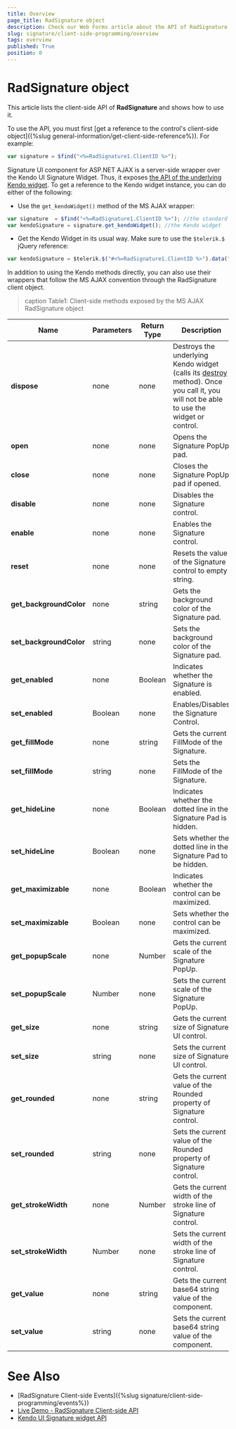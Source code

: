 ```yaml
---
title: Overview
page_title: RadSignature object
description: Check our Web Forms article about the API of RadSignature object.
slug: signature/client-side-programming/overview
tags: overview
published: True
position: 0
---
```



# RadSignature object

This article lists the client-side API of **RadSignature** and shows how to use it.

To use the API, you must first [get a reference to the control's client-side object]({%slug general-information/get-client-side-reference%}). For example:

````JavaScript
var signature = $find("<%=RadSignature1.ClientID %>");
````

Signature UI component for ASP.NET AJAX is a server-side wrapper over the Kendo UI Signature Widget. Thus, it exposes [the API of the underlying Kendo widget](https://docs.telerik.com/kendo-ui/api/javascript/ui/signature). To get a reference to the Kendo widget instance, you can do either of the following:

* Use the `get_kendoWidget()` method of the MS AJAX wrapper:

````JavaScript
var signature  = $find("<%=RadSignature1.ClientID %>"); //the standard script control object
var kendoSignature = signature.get_kendoWidget(); //the Kendo widget
````

* Get the Kendo Widget in its usual way. Make sure to use the `$telerik.$` jQuery reference:

````JavaScript
var kendoSignature = $telerik.$("#<%=RadSignature1.ClientID %>").data("kendoSignature"); 
````

In addition to using the Kendo methods directly, you can also use their wrappers that follow the MS AJAX convention through the RadSignature client object.

>caption Table1: Client-side methods exposed by the MS AJAX RadSignature object

| Name | Parameters | Return Type | Description |
| ------ | ------ | ------ | ------ |
| **dispose** |none|none|Destroys the underlying Kendo widget (calls its [destroy](https://docs.telerik.com/kendo-ui/api/javascript/ui/signature/methods/destroy) method). Once you call it, you will not be able to use the widget or control.|
| **open** |none|none|Opens the Signature PopUp pad.  |
| **close** |none|none|Closes the Signature PopUp pad if opened.  |
| **disable** |none|none|Disables the Signature control. |
| **enable** |none|none|Enables the Signature control.  |
| **reset** |none|none|Resets the value of the Signature control to empty string.  |
| **get_backgroundColor** |none|string|Gets the background color of the Signature pad. |
| **set_backgroundColor** |string|none|Sets the background color of the Signature pad. |
| **get_enabled** |none|Boolean|Indicates whether the Signature is enabled. |
| **set_enabled** |Boolean|none|Enables/Disables the Signature Control. |
| **get_fillMode** |none|string|Gets the current FillMode of the Signature. |
| **set_fillMode** |string|none|Sets the FillMode of the Signature. |
| **get_hideLine** |none|Boolean|Indicates whether the dotted line in the Signature Pad is hidden. |
| **set_hideLine** |Boolean|none|Sets whether the dotted line in the Signature Pad to be hidden. |
| **get_maximizable** |none|Boolean|Indicates whether the control can be maximized. |
| **set_maximizable** |Boolean|none|Sets whether the control can be maximized. |
| **get_popupScale** |none|Number|Gets the current scale of the Signature PopUp. |
| **set_popupScale** |Number|none|Sets the current scale of the Signature PopUp. |
| **get_size** |none|string|Gets the current size of Signature UI control. |
| **set_size** |string|none|Sets the current size of Signature UI control. |
| **get_rounded** |none|string|Gets the current value of the Rounded property of Signature control. |
| **set_rounded** |string|none|Sets the current value of the Rounded property of Signature control. |
| **get_strokeWidth** |none|Number|Gets the current width of the stroke line of Signature control. |
| **set_strokeWidth** |Number|none|Sets the current width of the stroke line of Signature control. |
| **get_value** |none|string|Gets the current base64 string value of the component. |
| **set_value** |string|none|Sets the current base64 string value of the component. |

# See Also

 * [RadSignature Client-side Events]({%slug signature/client-side-programming/events%})
 * [Live Demo - RadSignature Client-side API](https://demos.telerik.com/aspnet-ajax/signature/api/defaultcs.aspx)
 * [Kendo UI Signature widget API](https://docs.telerik.com/kendo-ui/api/javascript/ui/signature)



